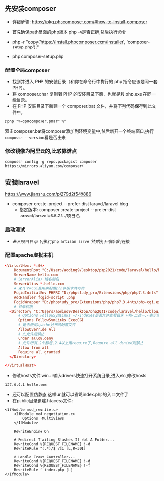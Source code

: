 ## 先安装composer
- 详细步骤: https://pkg.phpcomposer.com/#how-to-install-composer

- 首先确保path里面的php版本 php -v是否正确,然后执行命令
- php -r "copy('https://install.phpcomposer.com/installer', 'composer-setup.php');"
- php composer-setup.php

### 配置全局composer
- 找到并进入 PHP 的安装目录（和你在命令行中执行的 php 指令应该是同一套 PHP）。
- 将 composer.phar 复制到 PHP 的安装目录下面，也就是和 php.exe 在同一级目录。
- 在 PHP 安装目录下新建一个 composer.bat 文件，并将下列代码保存到此文件中。
```
@php "%~dp0composer.phar" %*
```
双击composer.bat将composer添加到环境变量中,然后新开一个终端窗口,执行`composer --version`看是否出来

### 修改镜像为阿里云的,比较靠谱点
```
composer config -g repo.packagist composer https://mirrors.aliyun.com/composer/
```

## 安装laravel
https://www.jianshu.com/p/279d2f549886

- composer create-project --prefer-dist laravel/laravel blog
  - 指定版本: composer create-project --prefer-dist laravel/laravel=5.5.28 ./项目名

### 启动测试
- 进入项目目录下,执行`php artisan serve `然后打开弹出的链接

### 配置apache虚拟主机
```conf
<VirtualHost *:80>
    DocumentRoot "C:/Users/aoding9/Desktop/php2021/code/laravel/hello/blog/public"
    ServerName hello.com
    # ServerAlias 域名别名
    ServerAlias *.hello.com
    # 这几个Fcgi是用来配置php多版本共存的
    FcgidInitialEnv PHPRC "D:/phpstudy_pro/Extensions/php/php7.3.4nts"
    AddHandler fcgid-script .php
    FcgidWrapper "D:/phpstudy_pro/Extensions/php/php7.3.4nts/php-cgi.exe" .php
    # 目录权限
  <Directory "C:/Users/aoding9/Desktop/php2021/code/laravel/hello/blog/public">
      # Options FollowSymLinks +/-Indexes是否允许查看目录 +和-二选一,-表示禁止,+表示允许
      Options FollowSymLinks ExecCGI
      # 是否使用apache分布式配置文件
      AllowOverride All
      # 先允许后禁止
      Order allow,deny
      # 允许所有,2个都是,2.4以上用require了,Require all denied则禁止
      Allow from all
      Require all granted
  </Directory>

</VirtualHost>
```
- 修改hosts文件:win+r输入drivers快速打开系统目录,进入etc,修改hosts
  
```
127.0.0.1 hello.com
```

- 还可以配置伪静态,这样url就可以省略index.php的入口文件了
- 在public目录创建.htacess文件:
```
<IfModule mod_rewrite.c>
    <IfModule mod_negotiation.c>
        Options -MultiViews
    </IfModule>
 
    RewriteEngine On
 
    # Redirect Trailing Slashes If Not A Folder...
    RewriteCond %{REQUEST_FILENAME} !-d
    RewriteRule ^(.*)/$ /$1 [L,R=301]
 
    # Handle Front Controller...
    RewriteCond %{REQUEST_FILENAME} !-d
    RewriteCond %{REQUEST_FILENAME} !-f
    RewriteRule ^ index.php [L]
</IfModule>
```